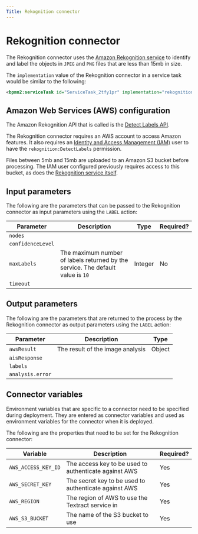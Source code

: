 ```yaml
---
Title: Rekognition connector
---
```


# Rekognition connector
The Rekognition connector uses the [Amazon Rekognition service](https://aws.amazon.com/rekognition/) to identify and label the objects in `JPEG` and `PNG` files that are less than 15mb in size.

The `implementation` value of the Rekognition connector in a service task would be similar to the following:

```xml
<bpmn2:serviceTask id="ServiceTask_2tfy1pr" implementation="rekognitionConnector.LABEL" />
```

## Amazon Web Services (AWS) configuration
The Amazon Rekognition API that is called is the [Detect Labels API](https://docs.aws.amazon.com/rekognition/latest/dg/API_DetectLabels.html). 

The Rekognition connector requires an AWS account to access Amazon features. It also requires an [Identity and Access Management (IAM)](https://aws.amazon.com/iam/) user to have the `rekognition:DetectLabels` permission. 

Files between 5mb and 15mb are uploaded to an Amazon S3 bucket before processing. The IAM user configured previously requires access to this bucket, as does the [Rekognition service itself](https://docs.aws.amazon.com/rekognition/latest/dg/access-control-overview.html).

## Input parameters
The following are the parameters that can be passed to the Rekognition connector as input parameters using the `LABEL` action:

| Parameter | Description | Type | Required? |
| --------- | ----------- | ---- | --------- | 
| `nodes` | 
| `confidenceLevel` | 
| `maxLabels` | The maximum number of labels returned by the service. The default value is `10` | Integer | No |
| `timeout` | 

## Output parameters
The following are the parameters that are returned to the process by the Rekognition connector as output parameters using the `LABEL` action:

| Parameter | Description | Type |
| --------  | ----------- | ---- |
| `awsResult` | The result of the image analysis | Object |
| `aisResponse` |
| `labels` |
| `analysis.error` |

## Connector variables
Environment variables that are specific to a connector need to be specified during deployment. They are entered as connector variables and used as environment variables for the connector when it is deployed. 

The following are the properties that need to be set for the Rekognition connector: 

| Variable | Description | Required? |
| -------- | ----------- | --------- |
| `AWS_ACCESS_KEY_ID` | The access key to be used to authenticate against AWS | Yes |
| `AWS_SECRET_KEY` | The secret key to be used to authenticate against AWS | Yes |
| `AWS_REGION` | The region of AWS to use the Textract service in | Yes | 
| `AWS_S3_BUCKET` | The name of the S3 bucket to use | Yes |